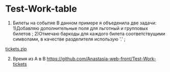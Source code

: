 # Test-Work-table

1. Билеты на событие
В данном примере я объеденила две задачи:
1)Добавляю дополнительные поля для льготный и групповых билетов ;
2)Отмечаю баркоды для каждого билета соответствущими символами, в качестве разделителя использую '.' ;

[tickets.zip](https://github.com/Anastasia-web-front/Test-Work-table/files/9873112/tickets.zip)

2. Время из A в B
https://github.com/Anastasia-web-front/Test-Work-tickets
